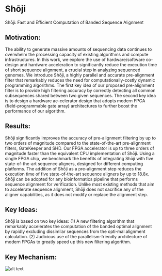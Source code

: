 # Shōji
Shōji: Fast and Efficient Computation of Banded Sequence Alignment

## Motivation:
The ability to generate massive amounts of sequencing data continues to overwhelm the processing capacity of existing algorithms and compute infrastructures. In this work, we explore the use of hardware/software co-design and hardware acceleration to significantly reduce the execution time of short sequence alignment, a crucial step in analyzing sequenced genomes. We introduce Shōji, a highly parallel and accurate pre-alignment filter that remarkably reduces the need for computationally-costly dynamic programming algorithms. The first key idea of our proposed pre-alignment filter is to provide high filtering accuracy by correctly detecting all common subsequences shared between two given sequences. The second key idea is to design a hardware ac-celerator design that adopts modern FPGA (field-programmable gate array) architectures to further boost the performance of our algorithm.

## Results: 
Shōji significantly improves the accuracy of pre-alignment filtering by up to two orders of magnitude compared to the state-of-the-art pre-alignment filters, GateKeeper and SHD. Our FPGA accelerator is up to three orders of magnitude faster than the equivalent CPU implementation of Shōji. Using a single FPGA chip, we benchmark the benefits of integrating Shōji with five state-of-the-art sequence aligners, designed for different computing platforms. The addition of Shōji as a pre-alignment step reduces the execution time of five state-of-the-art sequence aligners by up to 18.8x. Shōji can be adopted for any bioinformatics pipeline that performs sequence alignment for verification. Unlike most existing methods that aim to accelerate sequence alignment, Shōji does not sacrifice any of the aligner capabilities, as it does not modify or replace the alignment step.

## Key Ideas:
Shōji is based on two key ideas: (1) A new filtering algorithm that remarkably accelerates the computation of the banded optimal alignment by rapidly excluding dissimilar sequences from the opti-mal alignment calculation. (2) Judicious use of the parallelism-friendly architecture of modern FPGAs to greatly speed up this new filtering algorithm.

## Key Mechanism:
![alt text](https://github.com/BilkentCompGen/Shoji/blob/master/Figure1-GitHub.png)
